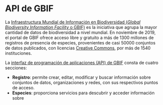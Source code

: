 # API de GBIF
La [Infraestructura Mundial de Información en Biodiversidad (_Global Biodiversity Information Facility_ o GBIF)](https://www.gbif.org/) es la iniciativa que agrupa la mayor cantidad de datos de biodiversidad a nivel mundial. En noviembre de 2019, el portal de GBIF ofrece acceso libre y gratuito a más de 1300 millones de registros de presencia de especies, provenientes de casi 50000 conjuntos de datos publicados, con licencias [Creative Commons](https://creativecommons.org/), por más de 1540 instituciones.

La [interfaz de programación de aplicaciones (API) de GBIF](https://www.gbif.org/developer/summary) consta de cuatro secciones:
* **Registro**: permite crear, editar, modificar y buscar información sobre conjuntos de datos, organizaciones y redes, con sus respectivos puntos de acceso.
* **Especies**: proporciona servicios para descubrir y acceder información sobre 
